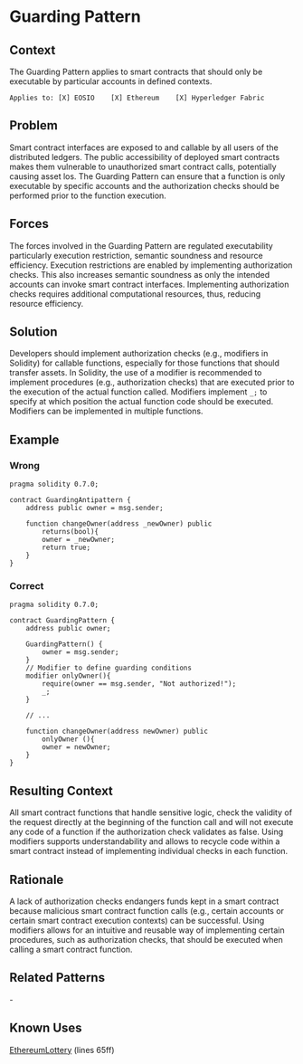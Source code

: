 # Guarding Pattern
## Context
The Guarding Pattern applies to smart contracts that should only be executable by particular accounts in defined contexts. 

``Applies to: [X] EOSIO    [X] Ethereum    [X] Hyperledger Fabric``

## Problem
Smart contract interfaces are exposed to and callable by all users of the distributed ledgers. The public accessibility of deployed smart contracts makes them vulnerable to unauthorized smart contract calls, potentially causing asset los. The Guarding Pattern can ensure that a function is only executable by specific accounts and the authorization checks should be performed prior to the function execution.

## Forces
The forces involved in the Guarding Pattern are regulated executability particularly execution restriction, semantic soundness and resource efficiency. Execution restrictions are enabled by implementing authorization checks. This also increases semantic soundness as only the intended accounts can invoke smart contract interfaces. Implementing authorization checks requires additional computational resources, thus, reducing resource efficiency.

## Solution
Developers should implement authorization checks (e.g., modifiers in Solidity) for callable functions, especially for those functions that should transfer assets. In Solidity, the use of a modifier is recommended to implement procedures (e.g., authorization checks) that are executed prior to the execution of the actual function called. Modifiers implement ``_;`` to specify at which position the actual function code should be executed. Modifiers can be implemented in multiple functions.

## Example

### Wrong
```Solidity 
pragma solidity 0.7.0;

contract GuardingAntipattern {
    address public owner = msg.sender;

    function changeOwner(address _newOwner) public
        returns(bool){
        owner = _newOwner;
        return true;    
    }
}
```

### Correct
```Solidity 
pragma solidity 0.7.0;

contract GuardingPattern {
    address public owner;

    GuardingPattern() {
        owner = msg.sender;
    }
    // Modifier to define guarding conditions
    modifier onlyOwner(){
        require(owner == msg.sender, "Not authorized!");
        _;
    }

    // ...

    function changeOwner(address newOwner) public
        onlyOwner (){
        owner = newOwner;
    }
}

```

## Resulting Context
All smart contract functions that handle sensitive logic, check the validity of the request directly at the beginning of the function call and will not execute any code of a function if the authorization check validates as false. Using modifiers supports understandability and allows to recycle code within a smart contract instead of implementing individual checks in each function.

## Rationale
A lack of authorization checks endangers funds kept in a smart contract because malicious smart contract function calls (e.g., certain accounts or certain smart contract execution contexts) can be successful. Using modifiers allows for an intuitive and reusable way of implementing certain procedures, such as authorization checks, that should be executed when calling a smart contract function.

## Related Patterns
\-

## Known Uses
[EthereumLottery](https://etherscan.io/address/0x40658db197bddeA6a51Cb576Fe975Ca488AB3693#code) (lines 65ff)
